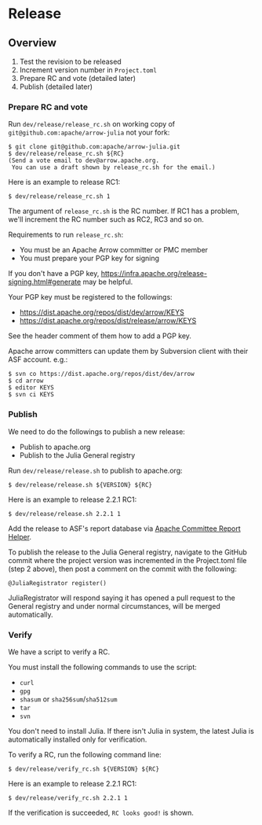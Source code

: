 <!---
  Licensed to the Apache Software Foundation (ASF) under one
  or more contributor license agreements.  See the NOTICE file
  distributed with this work for additional information
  regarding copyright ownership.  The ASF licenses this file
  to you under the Apache License, Version 2.0 (the
  "License"); you may not use this file except in compliance
  with the License.  You may obtain a copy of the License at

    http://www.apache.org/licenses/LICENSE-2.0

  Unless required by applicable law or agreed to in writing,
  software distributed under the License is distributed on an
  "AS IS" BASIS, WITHOUT WARRANTIES OR CONDITIONS OF ANY
  KIND, either express or implied.  See the License for the
  specific language governing permissions and limitations
  under the License.
-->

# Release

## Overview

  1. Test the revision to be released
  2. Increment version number in `Project.toml`
  3. Prepare RC and vote (detailed later)
  4. Publish (detailed later)

### Prepare RC and vote

Run `dev/release/release_rc.sh` on working copy of `git@github.com:apache/arrow-julia` not your fork:

```console
$ git clone git@github.com:apache/arrow-julia.git
$ dev/release/release_rc.sh ${RC}
(Send a vote email to dev@arrow.apache.org.
 You can use a draft shown by release_rc.sh for the email.)
```

Here is an example to release RC1:

```console
$ dev/release/release_rc.sh 1
```

The argument of `release_rc.sh` is the RC number. If RC1 has a problem, we'll increment the RC number such as RC2, RC3 and so on.

Requirements to run `release_rc.sh`:

  * You must be an Apache Arrow committer or PMC member
  * You must prepare your PGP key for signing

If you don't have a PGP key, https://infra.apache.org/release-signing.html#generate may be helpful.

Your PGP key must be registered to the followings:

  * https://dist.apache.org/repos/dist/dev/arrow/KEYS
  * https://dist.apache.org/repos/dist/release/arrow/KEYS

See the header comment of them how to add a PGP key.

Apache arrow committers can update them by Subversion client with their ASF account. e.g.:

```console
$ svn co https://dist.apache.org/repos/dist/dev/arrow
$ cd arrow
$ editor KEYS
$ svn ci KEYS
```

### Publish

We need to do the followings to publish a new release:

  * Publish to apache.org
  * Publish to the Julia General registry

Run `dev/release/release.sh` to publish to apache.org:

```console
$ dev/release/release.sh ${VERSION} ${RC}
```

Here is an example to release 2.2.1 RC1:

```console
$ dev/release/release.sh 2.2.1 1
```

Add the release to ASF's report database via [Apache Committee Report Helper](https://reporter.apache.org/addrelease.html?arrow).

To publish the release to the Julia General registry, navigate to the GitHub commit where the project version was incremented in the Project.toml file (step 2 above), then post a comment on the commit with the following:

`@JuliaRegistrator register()`

JuliaRegistrator will respond saying it has opened a pull request to the General registry and under normal circumstances, will be merged automatically.

### Verify

We have a script to verify a RC.

You must install the following commands to use the script:

  * `curl`
  * `gpg`
  * `shasum` or `sha256sum`/`sha512sum`
  * `tar`
  * `svn`

You don't need to install Julia. If there isn't Julia in system, the latest Julia is automatically installed only for verification.

To verify a RC, run the following command line:

```console
$ dev/release/verify_rc.sh ${VERSION} ${RC}
```

Here is an example to release 2.2.1 RC1:

```console
$ dev/release/verify_rc.sh 2.2.1 1
```

If the verification is succeeded, `RC looks good!` is shown.

